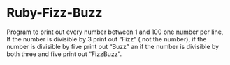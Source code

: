 # Ruby-Fizz-Buzz
Program to print out every number between 1 and 100 one number per line, 
If the number is divisible by 3 print out “Fizz” ( not the number), 
if the number is divisible by five print out “Buzz” an if the number is divisible by both three and five print out “FizzBuzz”.
